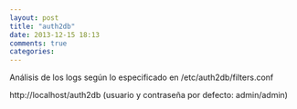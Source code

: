 ```yaml
---
layout: post
title: "auth2db"
date: 2013-12-15 18:13
comments: true
categories: 
---
```

Análisis de los logs según lo especificado en /etc/auth2db/filters.conf

http://localhost/auth2db  (usuario y contraseña por defecto: admin/admin)

